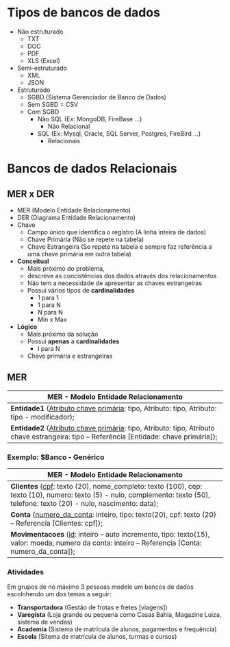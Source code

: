 # Tipos de bancos de dados
- Não estruturado
  - TXT
  - DOC
  - PDF
  - XLS (Excel)
- Semi-estruturado
  - XML
  - JSON
- Estruturado
	- SGBD (Sistema Gerenciador de Banco de Dados)
	- Sem SGBD = CSV
	- Com SGBD
		- Não SQL (Ex: MongoDB, FireBase ...)
			- Não Relacional
		- SQL (Ex: Mysql, Oracle, SQL Server, Postgres, FireBird ...)
			- Relacionais

# Bancos de dados Relacionais
## MER x DER
- MER (Modelo Entidade Relacionamento)
- DER (Diagrama Entidade Relacionamento)
- Chave
	- Campo único que identifica o registro (A linha inteira de dados)
	- Chave Primária (Não se repete na tabela)
	- Chave Estrangeira (Se repete na tabela e sempre faz referência a uma chave primária em outra tabela)
- <b>Conceitual</b>
	- Mais próximo do problema,
	- descreve as concistências dos dados através dos relacionamentos
	- Não tem a necessidade de apresentar as chaves estrangeiras
	- Possui vários tipos de **cardinalidades**
		- 1 para 1
		- 1 para N
		- N para N
		- Min x Max
- <b>Lógico</b>
	- Mais próximo da solução
	- Possui **apenas** a **cardinalidades**
		- I para N
	- Chave primária e estrangeiras

## MER
|MER - Modelo Entidade Relacionamento|
|-|
|**Entidade1** (<U>Atributo chave primária</U>: tipo, Atributo: tipo, Atributo: tipo - modificador);|
|**Entidade2** (<U>Atributo chave primária</U>: tipo, Atributo: tipo, Atributo chave estrangeira: tipo – Referência [Entidade: chave primária]);|

### Exemplo: $Banco - Genérico
|MER - Modelo Entidade Relacionamento|
|-|
|**Clientes** (<U>cpf</U>: texto (20), nome_completo: texto (100), cep: texto (10), numero: texto (5) - nulo, complemento: texto (50), telefone: texto (20) - nulo, nascimento: data);|
|**Conta** (<U>numero_da_conta</U>: inteiro, tipo: texto(20), cpf: texto (20) – Referencia [Clientes: cpf]);|
|**Movimentacoes** (<U>id</U>: inteiro – auto incremento, tipo: texto(15), valor: moeda, numero da conta: inteiro – Referencia [Conta: numero_da_conta]);|

### Atividades
Em grupos de no máximo 3 pessoas modele um bancos de dados escolnhendo um dos temas a seguir:
- **Transportadora** (Gestão de frotas e fretes [viagens])
- **Varegista** (Loja grande ou pequena como Casas Bahia, Magazine Luiza, sistema de vendas)
- **Academia** (Sistema de matrícula de alunos, pagamentos e frequência)
- **Escola** (Sitema de matrícula de alunos, turmas e cursos)
